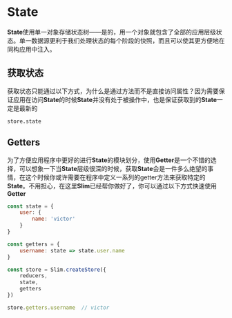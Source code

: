 # State

**State**使用单一对象存储状态树——是的，用一个对象就包含了全部的应用层级状态。单一数据源更利于我们处理状态的每个阶段的快照，而且可以使其更方便地在同构应用中注入。

## 获取状态
获取状态只能通过以下方式，为什么是通过方法而不是直接访问属性？因为需要保证应用在访问**State**的时候**State**并没有处于被操作中，也是保证获取到的**State**一定是最新的

```
store.state
```

## Getters
为了方便应用程序中更好的进行**State**的模块划分，使用**Getter**是一个不错的选择，可以想象一下当**State**层级很深的时候，获取**State**会是一件多么绝望的事情，在这个时候你或许需要在程序中定义一系列的getter方法来获取特定的**State**。不用担心，在这里**Slim**已经帮你做好了，你可以通过以下方式快速使用**Getter**

```javascript
const state = {
    user: {
        name: 'victor'
    }
}

const getters = {
    username: state => state.user.name
}

const store = Slim.createStore({
    reducers,
    state,
    getters
})

store.getters.username  // victor
```
